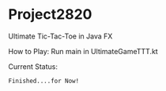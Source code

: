 # Project2820
Ultimate Tic-Tac-Toe in Java FX

How to Play: Run main in UltimateGameTTT.kt

Current Status:

    Finished....for Now!

